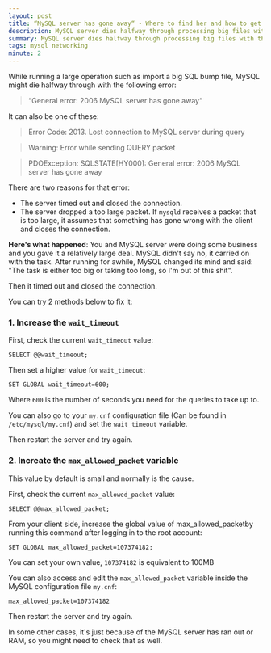 ```yaml
---
layout: post
title: “MySQL server has gone away“ - Where to find her and how to get her back?
description: MySQL server dies halfway through processing big files with the following error “MySQL server has gone away“. What to do?
summary: MySQL server dies halfway through processing big files with the following error “MySQL server has gone away“. What to do?
tags: mysql networking
minute: 2
---
```


While running a large operation such as import a big SQL bump file, MySQL might die halfway through with the following error:

> “General error: 2006 MySQL server has gone away“

It can also be one of these:

> Error Code: 2013. Lost connection to MySQL server during query

> Warning: Error while sending QUERY packet

> PDOException: SQLSTATE[HY000]: General error: 2006 MySQL server has gone away


There are two reasons for that error:

* The server timed out and closed the connection.
* The server dropped a too large packet. If `mysqld` receives a packet that is too large, it assumes that something has gone wrong with the client and closes the connection.

**Here's what happened**: You and MySQL server were doing some business and you gave it a relatively large deal. MySQL didn't say no, it carried on with the task. After running for awhile, MySQL changed its mind and said: "The task is either too big or taking too long, so I'm out of this shit". 

Then it timed out and closed the connection.

You can try 2 methods below to fix it:

### 1. Increase the `wait_timeout`

First, check the current `wait_timeout` value:

```
SELECT @@wait_timeout;
```

Then set a higher value for `wait_timeout`:

```
SET GLOBAL wait_timeout=600;
```

Where `600` is the number of seconds you need for the queries to take up to.

You can also go to your `my.cnf` configuration file (Can be found in `/etc/mysql/my.cnf`) and set the `wait_timeout` variable.

Then restart the server and try again.

### 2. Increate the `max_allowed_packet` variable

This value by default is small and normally is the cause.

First, check the current `max_allowed_packet` value:

```
SELECT @@max_allowed_packet;
```
From your client side, increase the global value of max_allowed_packetby running this command after logging in to the root account:


```
SET GLOBAL max_allowed_packet=107374182;
```

You can set your own value, `107374182` is equivalent to 100MB

You can also access and edit the `max_allowed_packet` variable inside the MySQL configuration file `my.cnf`:

```
max_allowed_packet=107374182
```

Then restart the server and try again.

In some other cases, it's just because of the MySQL server has ran out or RAM, so you might need to check that as well.

